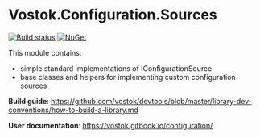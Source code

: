 # Vostok.Configuration.Sources

[![Build status](https://ci.appveyor.com/api/projects/status/github/vostok/configuration.sources?svg=true&branch=master)](https://ci.appveyor.com/project/vostok/configuration.sources/branch/master)
[![NuGet](https://img.shields.io/nuget/v/Vostok.Configuration.Sources.svg)](https://www.nuget.org/packages/Vostok.Configuration.Sources)

This module contains:
- simple standard implementations of IConfigurationSource
- base classes and helpers for implementing custom configuration sources

**Build guide**: https://github.com/vostok/devtools/blob/master/library-dev-conventions/how-to-build-a-library.md

**User documentation**: https://vostok.gitbook.io/configuration/
